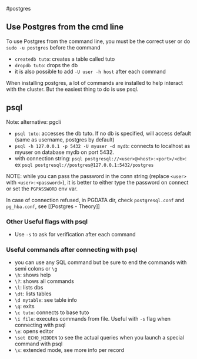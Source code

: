 #postgres 



## Use Postgres from the cmd line

To use Postgres from the command line, you must be the correct user or do `sudo -u postgres` before the command

- `createdb tuto`: creates a table called tuto
- `dropdb tuto`: drops the db
- it is also possible to add `-U user -h host` after each command

When installing postgres, a lot of commands are installed to help interact with the cluster. But the easiest thing to do is use psql.

## psql

Note: alternative: pgcli

- `psql tuto`: accesses the db tuto. If no db is specified, will access default (same as username, postgres by default)
- `psql -h 127.0.0.1 -p 5432 -U myuser -d mydb`: connects to localhost as myuser on database mydb on port 5432. 
- with connection string: `psql postgresql://<user>@<host>:<port>/<db>`: ex `psql postgresql://postgres@127.0.0.1:5432/postgres`

NOTE: while you can pass the password in the conn string (replace `<user>` with `<user>:<password>`), it is better to either type the password on connect or set the `PGPASSWORD` env var.

In case of connection refused, in PGDATA dir, check `postgresql.conf` and `pg_hba.conf`, see [[Postgres - Theory]]

### Other Useful flags with psql

- Use `-s` to ask for verification after each command

### Useful commands after connecting with psql


- you can use any SQL command but be sure to end the commands with semi colons or `\g`
- `\h`: shows help
- `\?`: shows all commands
- `\l`: lists dbs
- `\dt`: lists tables
- `\d mytable`: see table info
- `\q`: exits
- `\c tuto`: connects to base tuto
- `\i file`: executes commands from file. Useful with `-s` flag when connecting with psql
- `\e`: opens editor
- `\set ECHO_HIDDEN` to see the actual queries when you launch a special command with psql
- `\x`: extended mode, see more info per record
